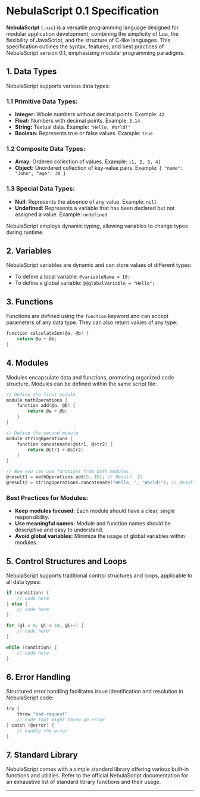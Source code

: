 # NebulaScript 0.1 Specification

**NebulaScript** (`.nsc`) is a versatile programming language designed for modular application development, combining the simplicity of Lua, the flexibility of JavaScript, and the structure of C-like languages. This specification outlines the syntax, features, and best practices of NebulaScript version 0.1, emphasizing modular programming paradigms.

## 1. **Data Types**

NebulaScript supports various data types:

### 1.1 **Primitive Data Types:**

- **Integer:** Whole numbers without decimal points. Example: `42`
- **Float:** Numbers with decimal points. Example: `3.14`
- **String:** Textual data. Example: `"Hello, World!"`
- **Boolean:** Represents true or false values. Example: `true`

### 1.2 **Composite Data Types:**

- **Array:** Ordered collection of values. Example: `[1, 2, 3, 4]`
- **Object:** Unordered collection of key-value pairs. Example: `{ "name": "John", "age": 30 }`

### 1.3 **Special Data Types:**

- **Null:** Represents the absence of any value. Example: `null`
- **Undefined:** Represents a variable that has been declared but not assigned a value. Example: `undefined`

NebulaScript employs dynamic typing, allowing variables to change types during runtime.

## 2. **Variables**

NebulaScript variables are dynamic and can store values of different types:

- To define a local variable: `@variableName = 10;`
- To define a global variable: `@@globalVariable = "Hello";`

## 3. **Functions**

Functions are defined using the `function` keyword and can accept parameters of any data type. They can also return values of any type:

```c
function calculateSum(@a, @b) {
    return @a + @b;
}
```

## 4. **Modules**

Modules encapsulate data and functions, promoting organized code structure. Modules can be defined within the same script file:

```c
// Define the first module
module mathOperations {
    function add(@a, @b) {
        return @a + @b;
    }
}

// Define the second module
module stringOperations {
    function concatenate(@str1, @str2) {
        return @str1 + @str2;
    }
}

// Now you can use functions from both modules
@result1 = mathOperations.add(5, 10); // Result: 15
@result2 = stringOperations.concatenate("Hello, ", "World!"); // Result: "Hello, World!"
```

### Best Practices for Modules:

- **Keep modules focused:** Each module should have a clear, single responsibility.
- **Use meaningful names:** Module and function names should be descriptive and easy to understand.
- **Avoid global variables:** Minimize the usage of global variables within modules.

## 5. **Control Structures and Loops**

NebulaScript supports traditional control structures and loops, applicable to all data types:

```c
if (condition) {
    // code here
} else {
    // code here
}

for (@i = 0; @i < 10; @i++) {
    // code here
}

while (condition) {
    // code here
}
```

## 6. **Error Handling**

Structured error handling facilitates issue identification and resolution in NebulaScript code:

```c
try {
    throw "bad-request"
    // code that might throw an error
} catch (@error) {
    // handle the error
}
```

## 7. **Standard Library**

NebulaScript comes with a simple standard library offering various built-in functions and utilities. Refer to the official NebulaScript documentation for an exhaustive list of standard library functions and their usage.

---
